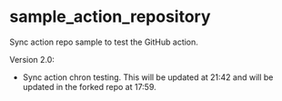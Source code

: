 # sample_action_repository

Sync action repo sample to test the GitHub action.

Version 2.0:
- Sync action chron testing. This will be updated at 21:42 and will be updated in the forked repo at 17:59. 

